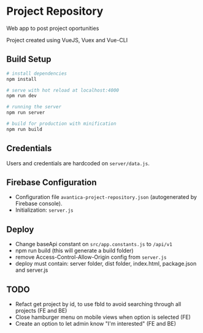 # Project Repository
Web app to post project oportunities

Project created using VueJS, Vuex and Vue-CLI

## Build Setup

``` bash
# install dependencies
npm install

# serve with hot reload at localhost:4000
npm run dev

# running the server
npm run server

# build for production with minification
npm run build
```

## Credentials
Users and credentials are hardcoded on `server/data.js`.

## Firebase Configuration
* Configuration file `avantica-project-repository.json` (autogenerated by Firebase console).
* Initialization: `server.js`

## Deploy
* Change baseApi constant on `src/app.constants.js` to `/api/v1`
* npm run build (this will generate a build folder)
* remove Access-Control-Allow-Origin config from `server.js`
* deploy must contain: server folder, dist folder, index.html, package.json and server.js

## TODO
* Refact get project by id, to use fbId to avoid searching through all projects (FE and BE)
* Close hamburger menu on mobile views when option is selected (FE)
* Create an option to let admin know "I'm interested" (FE and BE)
